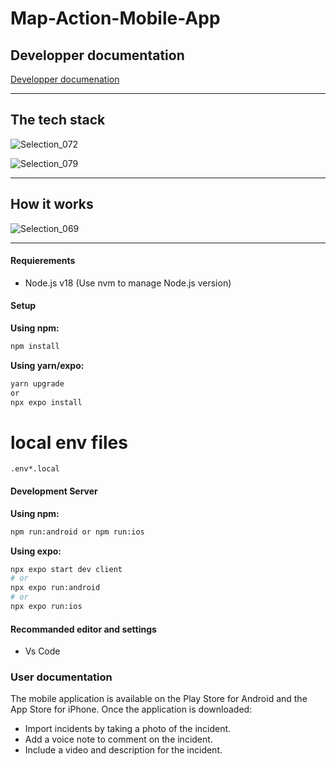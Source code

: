 # Map-Action-Mobile-App



## Developper documentation

[Developper documenation](https://223mapaction.github.io/Map-Action-Mobile-App/)

---
## The tech stack

![Selection_072](https://github.com/223MapAction/Map-Action-Mobile-App/assets/64170643/7c9ecee1-e40f-4549-9877-444187df5e69)

![Selection_079](https://github.com/223MapAction/Map-Action-Mobile-App/assets/64170643/dac6e554-27a5-439f-8abf-cd8b2ee39386)

---

## How it works

![Selection_069](https://github.com/223MapAction/Map-Action-Mobile-App/assets/64170643/d532162c-1800-4e63-9855-e389fe5d0fed)

---

#### Requierements

- Node.js v18 (Use nvm to manage Node.js version)

#### Setup
**Using npm:**
```bash
npm install 
```
**Using yarn/expo:**
``` bash
yarn upgrade 
or
npx expo install
```
# local env files
`.env*.local `

#### Development Server

**Using npm:**
```bash
npm run:android or npm run:ios
```

**Using expo:**
```bash
npx expo start dev client
# or
npx expo run:android
# or
npx expo run:ios
```

#### Recommanded editor and settings
- Vs Code 


### User documentation

The mobile application is available on the Play Store for Android and the App Store for iPhone.
Once the application is downloaded:

- Import incidents by taking a photo of the incident.
- Add a voice note to comment on the incident.
- Include a video and description for the incident.




